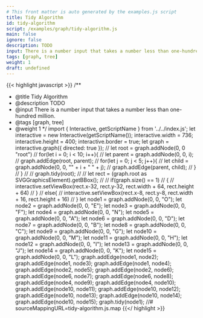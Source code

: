 ```yaml
---
# This front matter is auto generated by the examples.js script
title: Tidy Algorithm
id: tidy-algorithm
script: /examples/graph/tidy-algorithm.js
main: false
ignore: false
description: TODO
input: There is a number input that takes a number less than one-hundred million.
tags: [graph, tree]
weight: 1
draft: undefined
---
```


{{< highlight javascript >}}
/**
* @title Tidy Algorithm
* @description TODO
* @input There is a number input that takes a number less than one-hundred million.
* @tags [graph, tree]
* @weight 1
*/
import { Interactive, getScriptName } from '../../index.js';
let interactive = new Interactive(getScriptName());
interactive.width = 736;
interactive.height = 400;
interactive.border = true;
let graph = interactive.graph({ directed: true });
// let root = graph.addNode(0, 0 "root")
// for(let i = 0; i < 10; i++){
//   let parent = graph.addNode(0, 0, i);
//   graph.addEdge(root, parent);
//   for(let j = 0; j < 5; j++){
//     let child = graph.addNode(0, 0, "" + i + " " + j);
//     graph.addEdge(parent, child);
//   }
// }
//
// graph.tidy(root);
//
// let rect = (graph.root as SVGGraphicsElement).getBBox();
//
// if(graph.size() == 1)
// {
//   interactive.setViewBox(rect.x-32, rect.y-32, rect.width + 64, rect.height + 64)
// }
// else{
//   interactive.setViewBox(rect.x-8, rect.y-8, rect.width + 16, rect.height + 16)
// }
let node1 = graph.addNode(0, 0, "O");
let node2 = graph.addNode(0, 0, "E");
let node3 = graph.addNode(0, 0, "F");
let node4 = graph.addNode(0, 0, "N");
let node5 = graph.addNode(0, 0, "A");
let node6 = graph.addNode(0, 0, "D");
let node7 = graph.addNode(0, 0, "B");
let node8 = graph.addNode(0, 0, "C");
let node9 = graph.addNode(0, 0, "G");
let node10 = graph.addNode(0, 0, "M");
let node11 = graph.addNode(0, 0, "H");
let node12 = graph.addNode(0, 0, "I");
let node13 = graph.addNode(0, 0, "J");
let node14 = graph.addNode(0, 0, "K");
let node15 = graph.addNode(0, 0, "L");
graph.addEdge(node1, node2);
graph.addEdge(node1, node3);
graph.addEdge(node1, node4);
graph.addEdge(node2, node5);
graph.addEdge(node2, node6);
graph.addEdge(node6, node7);
graph.addEdge(node6, node8);
graph.addEdge(node4, node9);
graph.addEdge(node4, node10);
graph.addEdge(node10, node11);
graph.addEdge(node10, node12);
graph.addEdge(node10, node13);
graph.addEdge(node10, node14);
graph.addEdge(node10, node15);
graph.tidy(node1);
//# sourceMappingURL=tidy-algorithm.js.map
{{</ highlight >}}

